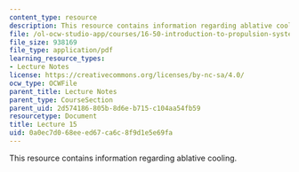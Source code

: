 ```yaml
---
content_type: resource
description: This resource contains information regarding ablative cooling.
file: /ol-ocw-studio-app/courses/16-50-introduction-to-propulsion-systems-spring-2012/0a0ec7d068eeed67ca6c8f9d1e5e69fa_MIT16_50S12_lec15.pdf
file_size: 938169
file_type: application/pdf
learning_resource_types:
- Lecture Notes
license: https://creativecommons.org/licenses/by-nc-sa/4.0/
ocw_type: OCWFile
parent_title: Lecture Notes
parent_type: CourseSection
parent_uid: 2d574186-805b-8d6e-b715-c104aa54fb59
resourcetype: Document
title: Lecture 15
uid: 0a0ec7d0-68ee-ed67-ca6c-8f9d1e5e69fa
---
```

This resource contains information regarding ablative cooling.